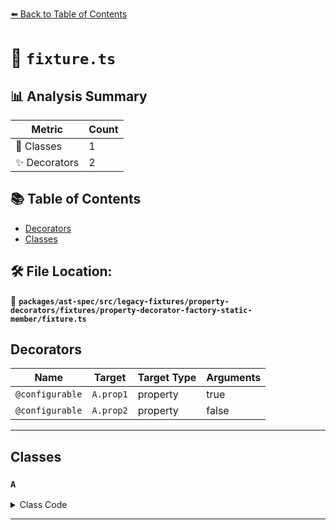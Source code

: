 [⬅️ Back to Table of Contents](../../../../../../../index.md)

# 📄 `fixture.ts`

## 📊 Analysis Summary

| Metric | Count |
|--------|-------|
| 🧱 Classes | 1 |
| ✨ Decorators | 2 |

## 📚 Table of Contents

- [Decorators](#decorators)
- [Classes](#classes)

## 🛠️ File Location:
📂 **`packages/ast-spec/src/legacy-fixtures/property-decorators/fixtures/property-decorator-factory-static-member/fixture.ts`**

## Decorators

| Name | Target | Target Type | Arguments |
|------|--------|-------------|----------|
| `@configurable` | `A.prop1` | property | true |
| `@configurable` | `A.prop2` | property | false |


---

## Classes

### `A`

<details><summary>Class Code</summary>

```ts
class A {
  @configurable(true) static prop1;

  @configurable(false)
  static prop2;
}
```
</details>


---